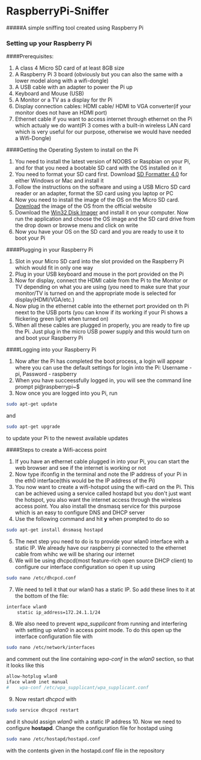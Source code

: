 # RaspberryPi-Sniffer
#####A simple sniffing tool created using Raspberry Pi

### Setting up your Raspberry Pi

####Prerequisites:

1. A class 4 Micro SD card of at least 8GB size
2. A Raspberry Pi 3 board (obviously but you can also the same with a lower model along with a wifi-dongle)
3. A USB cable with an adapter to power the Pi up
4. Keyboard and Mouse (USB)
5. A Monitor or a TV as a display for thr Pi
6. Display connection cables: HDMI cable/ HDMI to VGA converter(if your monitor does not have an HDMI port)
7. Ethernet cable if you want to access internet through ethernet on the Pi which actualy we do want(Pi 3 comes with a built-in wireless LAN card which is very useful for our purpose, otherwise we would have needed a Wifi-Dongle)


####Getting the Operating System to install on the Pi

1. You need to install the latest version of NOOBS or Raspbian on your Pi, and for that you need a bootable SD card with the OS installed on it
2. You need to format your SD card first. Download [SD Formatter 4.0](https://www.sdcard.org/downloads/formatter_4/) for either Windows or Mac and install it
3. Follow the instructions on the software and using a USB Micro SD card reader or an adapter, format the SD card using you laptop or PC
4. Now you need to install the image of the OS on the Micro SD card. [Download](https://www.raspberrypi.org/downloads/) the image of the OS from the official website
5. Download the [Win32 Disk Imager](https://sourceforge.net/projects/win32diskimager/) and install it on your computer. Now run the application and choose the OS image and the SD card drive from the drop down or browse menu and click on write
6. Now you have your OS on the SD card and you are ready to use it to boot your Pi

####Plugging in your Raspberry Pi

1. Slot in your Micro SD card into the slot provided on the Raspberry Pi which would fit in only one way
2. Plug in your USB keyboard and mouse in the port provided on the Pi
3. Now for display, connect the HDMI cable from the Pi to the Monitor or TV depending on what you are using (you need to make sure that your monitor/TV is turned on and the appropriate mode is selected for display(HDMI/VGA/etc.)
4. Now plug in the ethernet cable into the ethernet port provided on th Pi neext to the USB ports (you can know if its working if your Pi shows a flickering green light when turned on)
5. When all these cables are plugged in properly, you are ready to fire up the Pi. Just plug in the micro USB power supply and this would turn on and boot your Raspberry Pi

####Logging into your Raspberry Pi

1. Now after the Pi has completed the boot process, a login will appear where you can use the default settings for login into the Pi: Username - pi, Password - raspberry
2. When you have succeessfully logged in, you will see the command line prompt pi@raspberrypi~$
3. Now once you are logged into you Pi, run

  ```bash 
  sudo apt-get update 
  ``` 
and 

  ```bash 
  sudo apt-get upgrade
  ``` 
to update your Pi to the newest available updates

####Steps to create a Wifi-access point

1. If you have an ethernet cable plugged in into your Pi, you can start the web browser and see if the internet is working or not
2. Now type ifconfig in the terminal and note the IP address of your Pi in the eth0 interface(this would be the IP address of the Pi)
3. You now want to create a wifi-hotspot using the wifi-card on the Pi. This can be achieved using a service called hostapd but you don't just want the hotspot, you also want the internet access through the wireless access point. You also install the dnsmasq service for this purpose which is an easy to configure DNS and DHCP server
4. Use the following command and hit **y** when prompted to do so

  ```bash
  sudo apt-get install dnsmasq hostapd
  ```
5. The next step you need to do is to provide your wlan0 interface with a static IP. We already have our raspberry pi connected to the ethernet cable from whihc we will be sharing our internet
6. We will be using dhcpcd(most feature-rich open source DHCP client) to configure our interface configuration so open it up using

  ```bash 
  sudo nano /etc/dhcpcd.conf
  ```
7. We need to tell it that our wlan0 has a static IP. So add these lines to it at the bottom of the file:

  ```bash
  interface wlan0
      static ip_address=172.24.1.1/24
  ```
8. We also need to prevent *wpa_supplicant* from running and interfering with setting up *wlan0* in access point mode. To do this open up the interface configuration file with 

  ```bash
  sudo nano /etc/network/interfaces
  ```
and comment out the line containing *wpa-conf* in the *wlan0* section, so that it looks like this

  ```bash
  allow-hotplug wlan0  
  iface wlan0 inet manual  
  #    wpa-conf /etc/wpa_supplicant/wpa_supplicant.conf
  ```
9. Now restart *dhcpcd* with
  
  ```bash
  sudo service dhcpcd restart
  ```
and it should assign *wlan0* with a static IP address
10. Now we need to configure **hostapd**. Change the configuration file for hostapd using

  ```bash
  sudo nano /etc/hostapd/hostapd.conf
  ```
with the contents given in the hostapd.conf file in the repository
